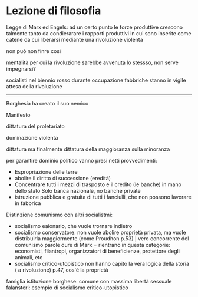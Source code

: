 # Lezione di filosofia

Legge di Marx ed Engels:
ad un certo punto le forze produttive crescono talmente tanto da condierarare i rapporti produttivi in cui sono inserite come catene da cui liberarsi mediante una rivoluzione violenta

non può non finre così

mentalità per cui la rivoluzione sarebbe avvenuta lo stessso, non serve impegnarsi?

socialisti nel biennio rosso durante occupazione fabbriche stanno in vigile attesa della rivoluzione

---


Borghesia ha creato il suo nemico

Manifesto

dittatura del proletariato

dominazione violenta

dittatura ma finalmente dittatura della maggioranza sulla minoranza

per garantire dominio politico vanno presi netti provvedimenti:
* Espropriazione delle terre
* abolire il diritto di successione (eredità)
* Concentrare tutti i mezzi di trasposto e il credito (le banche) in mano dello stato
Solo banca nazionale, no banche private 
* istruzione pubblica e gratuita di tutti i fanciulli, che non possono lavorare in fabbrica


Distinzione comunismo con altri socialistmi:

* socialismo eaionario, che vuole trornare indietro 
* socialismo conservatore: non vuole abolire proprietà privata, ma vuole distribuirla maggiormente (come Proudhon p.53) | vero concorrente del comunismo
parole dure di Marx = rientrano in questa categorie: economisti, filantropi, organizzatori di beneficienze, protettore degli animali, etc
* socialismo critico-utopistico
non hanno capito la vera logica della storia ( a rivoluzione)
p.47, cos'è la proprietà


famiglia istituzione borghese: comune con massima libertà sessuale
falansteri: esempio di socialismo critico-utopistico

<!--stackedit_data:
eyJoaXN0b3J5IjpbLTk4NTk1MjU4LC03NTcwMjM2ODRdfQ==
-->